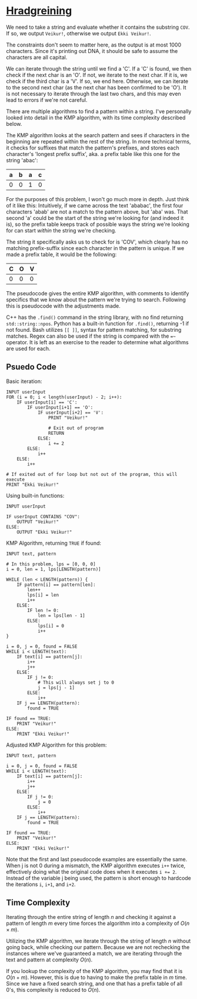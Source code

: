 # [Hradgreining](https://open.kattis.com/problems/hradgreining)

We need to take a string and evaluate whether it contains the substring `COV`. If so, we output `Veikur!`, otherwise we output `Ekki Veikur!`.  

The constraints don't seem to matter here, as the output is at most 1000 characters.  Since it's printing out DNA, it should be safe to assume the characters are all capital.

We can iterate through the string until we find a 'C'. If a 'C' is found, we then check if the next char is an 'O'. If not, we iterate to the next char. If it is, we check if the third char is a 'V'. If so, we end here. Otherwise, we can iterate to the second next char (as the next char has been confirmed to be 'O'). It is not necessary to iterate through the last two chars, and this may even lead to errors if we're not careful.

There are multiple algorithms to find a pattern within a string. I've personally looked into detail in the KMP algorithm, with its time complexity described below.

The KMP algorithm looks at the search pattern and sees if characters in the beginning are repeated within the rest of the string. In more technical terms, it checks for suffixes that match the pattern's prefixes, and stores each character's 'longest prefix suffix', aka. a prefix table like this one for the string 'abac':

| a | b | a | c |
----|---|---|---|
| 0 | 0 | 1 | 0 |

For the purposes of this problem, I won't go much more in depth. Just think of it like this: Intuitively, if we came across the text 'ababac', the first four characters 'abab' are not a match to the pattern above, but 'aba' was. That second 'a' could be the start of the string we're looking for (and indeed it is), so the prefix table keeps track of possible ways the string we're looking for can start *within* the string we're checking.

The string it specifically asks us to check for is 'COV', which clearly has no matching prefix-suffix since each character in the pattern is unique. If we made a prefix table, it would be the following:

| C | O | V |
|---|---|---|
| 0 | 0 | 0 |

The pseudocode gives the entire KMP algorithm, with comments to identify specifics that we know about the pattern we're trying to search. Following this is pseudocode with the adjustments made.

C++ has the `.find()` command in the string library, with no find returning `std::string::npos`. Python has a built-in function for `.find()`, returning -1 if not found. Bash utilizes `[[ ]]`, syntax for pattern matching, for substring matches. Regex can also be used if the string is compared with the `=~` operator. It is left as an exercise to the reader to determine what algorithms are used for each.

## Psuedo Code
Basic iteration:
```
INPUT userInput
FOR (i = 0; i < length(userInput) - 2; i++):
    IF userInput[i] == 'C':
        IF userInput[i+1] == 'O':
            IF userInput[i+2] == 'V':
                PRINT "Veikur!"

                # Exit out of program
                RETURN
            ELSE:
                i += 2
        ELSE: 
            i++
    ELSE:
        i++

# If exited out of for loop but not out of the program, this will execute
PRINT "Ekki Veikur!"
```

Using built-in functions:
```
INPUT userInput

IF userInput CONTAINS "COV":
    OUTPUT "Veikur!"
ELSE:
    OUTPUT "Ekki Veikur!"
```

KMP Algorithm, returning `TRUE` if found:
```
INPUT text, pattern

# In this problem, lps = [0, 0, 0]
i = 0, len = 1, lps[LENGTH(pattern)]

WHILE (len < LENGTH(pattern)) {
    IF pattern[i] == pattern[len]:
        len++
        lps[i] = len
        i++
    ELSE:
        IF len != 0:
            len = lps[len - 1]
        ELSE:
            lps[i] = 0
            i++
}

i = 0, j = 0, found = FALSE
WHILE i < LENGTH(text):
    IF text[i] == pattern[j]:
        i++
        j++
    ELSE:
        IF j != 0:
            # This will always set j to 0
            j = lps[j - 1]
        ELSE:
            i++
    IF j == LENGTH(pattern):
        found = TRUE

IF found == TRUE:
    PRINT "Veikur!"
ELSE:
    PRINT "Ekki Veikur!"
```

Adjusted KMP Algorithm for this problem:
```
INPUT text, pattern

i = 0, j = 0, found = FALSE
WHILE i < LENGTH(text):
    IF text[i] == pattern[j]:
        i++
        j++
    ELSE:
        IF j != 0:
            j = 0
        ELSE:
            i++
    IF j == LENGTH(pattern):
        found = TRUE

IF found == TRUE:
    PRINT "Veikur!"
ELSE:
    PRINT "Ekki Veikur!"

```
Note that the first and last pseudocode examples are essentially the same. When j is not $0$ during a mismatch, the KMP algorithm executes `i++` twice, effectively doing what the original code does when it executes `i += 2`. Instead of the variable j being used, the pattern is short enough to hardcode the iterations `i`, `i+1`, and `i+2`.

## Time Complexity
Iterating through the entire string of length $n$ and checking it against a pattern of length $m$ every time forces the algorithm into a complexity of $O(n \times m)$.

Utilizing the KMP algorithm, we iterate through the string of length $n$ without going back, while checking our pattern. Because we are not rechecking the instances where we've guaranteed a match, we are iterating through the text and pattern at complexity $O(n)$.  

If you lookup the complexity of the KMP algorithm, you may find that it is $O(n+m)$. However, this is due to having to make the prefix table in $m$ time. Since we have a fixed search string, and one that has a prefix table of all 0's, this complexity is reduced to $O(n)$.
